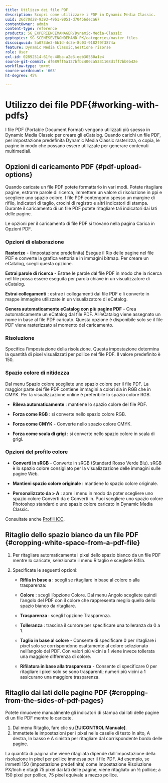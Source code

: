 ```yaml
---
title: Utilizzo dei file PDF
description: Scopri come utilizzare i PDF in Dynamic Media Classic.
uuid: 26d70d28-9393-49b1-9051-d70456deca67
contentOwner: admin
content-type: reference
products: SG_EXPERIENCEMANAGER/Dynamic-Media-Classic
geptopics: SG_SCENESEVENONDEMAND_PK/categories/master_files
discoiquuid: 5a073de3-6b1d-4c3e-8c03-9182f9f3874a
feature: Dynamic Media Classic,Gestione risorse
role: User
exl-id: 02892514-61fe-48ba-a2e3-eeb30580a1e4
source-git-commit: df689ff5a127bfbc400ca5331168d1ff7bb0b42e
workflow-type: tm+mt
source-wordcount: '663'
ht-degree: 45%

---
```


# Utilizzo dei file PDF{#working-with-pdfs}

I file PDF (Portable Document Format) vengono utilizzati più spesso in Dynamic Media Classic per creare gli eCatalog. Quando carichi un file PDF, per impostazione predefinita Dynamic Media Classic rasterizza, o copia, le pagine in modo che possano essere utilizzate per generare contenuti multimediali.

## Opzioni di caricamento PDF {#pdf-upload-options}

Quando caricate un file PDF potete formattarlo in vari modi. Potete ritagliare pagine, estrarre parole di ricerca, immettere un valore di risoluzione in ppi e scegliere uno spazio colore. I file PDF contengono spesso un margine di rifilo, indicatori di taglio, crocini di registro e altri indicatori di stampa. Durante il caricamento di un file PDF potete ritagliare tali indicatori dai lati delle pagine.

Le opzioni per il caricamento di file PDF si trovano nella pagina Carica in Opzioni PDF.

### Opzioni di elaborazione

**Rasterize**  - (Impostazione predefinita) Esegue il Rip delle pagine nel file PDF e converte la grafica vettoriale in immagini bitmap. Per creare un eCatalog, scegli questa opzione.

**Estrai parole di ricerca**  - Estrae le parole dal file PDF in modo che la ricerca nel file possa essere eseguita per parola chiave in un visualizzatore di eCatalog.

**Estrai collegamenti** : estrae i collegamenti dai file PDF e li converte in mappe immagine utilizzate in un visualizzatore di eCatalog.

**Genera automaticamente eCatalog con più pagine PDF**  - Crea automaticamente un eCatalog dal file PDF. All’eCatalog viene assegnato un nome in base al file PDF caricato. Questa opzione è disponibile solo se il file PDF viene rasterizzato al momento del caricamento.

### Risoluzione

Specifica l’impostazione della risoluzione. Questa impostazione determina la quantità di pixel visualizzati per pollice nel file PDF. Il valore predefinito è 150.

### Spazio colore di nitidezza

Dal menu Spazio colore scegliete uno spazio colore per il file PDF. La maggior parte dei file PDF contiene immagini a colori sia in RGB che in CMYK. Per la visualizzazione online è preferibile lo spazio colore RGB.

* **Rileva automaticamente** : mantiene lo spazio colore del file PDF.

* **Forza come RGB** : si converte nello spazio colore RGB.

* **Forza come CMYK**  - Converte nello spazio colore CMYK.

* **Forza come scala di grigi** : si converte nello spazio colore in scala di grigi.

### Opzioni del profilo colore

* **Converti in sRGB**  - Converte in sRGB (Standard Rosso Verde Blu). sRGB è lo spazio colore consigliato per la visualizzazione delle immagini sulle pagine Web.

* **Mantieni spazio colore originale** : mantiene lo spazio colore originale.

* **Personalizzato da > A** : apre i menu in modo da poter scegliere uno spazio colore Converti da e Converti in. Puoi scegliere uno spazio colore Photoshop standard o uno spazio colore caricato in Dynamic Media Classic.

Consultate anche [Profili ICC](/help/icc-profiles.md#icc_profiles).

## Ritaglio dello spazio bianco da un file PDF {#cropping-white-space-from-a-pdf-file}

1. Per ritagliare automaticamente i pixel dello spazio bianco da un file PDF mentre lo caricate, selezionate il menu Ritaglio e scegliete Rifila.
1. Specificate le seguenti opzioni:

   * **Rifila in base a** : scegli se ritagliare in base al colore o alla trasparenza:

   * **Colore** : scegli l’opzione Colore. Dal menu Angolo scegliete quindi l’angolo del PDF con il colore che rappresenta meglio quello dello spazio bianco da ritagliare.

   * **Trasparenza** : scegli l’opzione Trasparenza.

   * **Tolleranza** : trascina il cursore per specificare una tolleranza da 0 a 1.

   * **Taglio in base al colore**  - Consente di specificare 0 per ritagliare i pixel solo se corrispondono esattamente al colore selezionato nell’angolo del PDF. Con valori più vicini a 1 viene invece tollerata una maggiore differenza di colore. 

   * **Rifilatura in base alla trasparenza**  - Consente di specificare 0 per ritagliare i pixel solo se sono trasparenti; numeri più vicini a 1 assicurano una maggiore trasparenza.

## Ritaglio dai lati delle pagine PDF {#cropping-from-the-sides-of-pdf-pages}

Potete rimuovere manualmente gli indicatori di stampa dai lati delle pagine di un file PDF mentre lo caricate.

1. Dal menu Ritaglio, fare clic su **[!UICONTROL Manuale]**.
1. Immettete le impostazioni per i pixel nelle caselle di testo In alto, A destra, In basso e A sinistra per ritagliare dal corrispondente bordo delle pagine.

La quantità di pagina che viene ritagliata dipende dall’impostazione della risoluzione in pixel per pollice immessa per il file PDF. Ad esempio, se immetti 150 (impostazione predefinita) come impostazione Risoluzione PX/Inch e ritagli 75 pixel dai lati delle pagine, viene ritagliato un ½ pollice; a 150 pixel per pollice, 75 pixel equivale a mezzo pollice.
